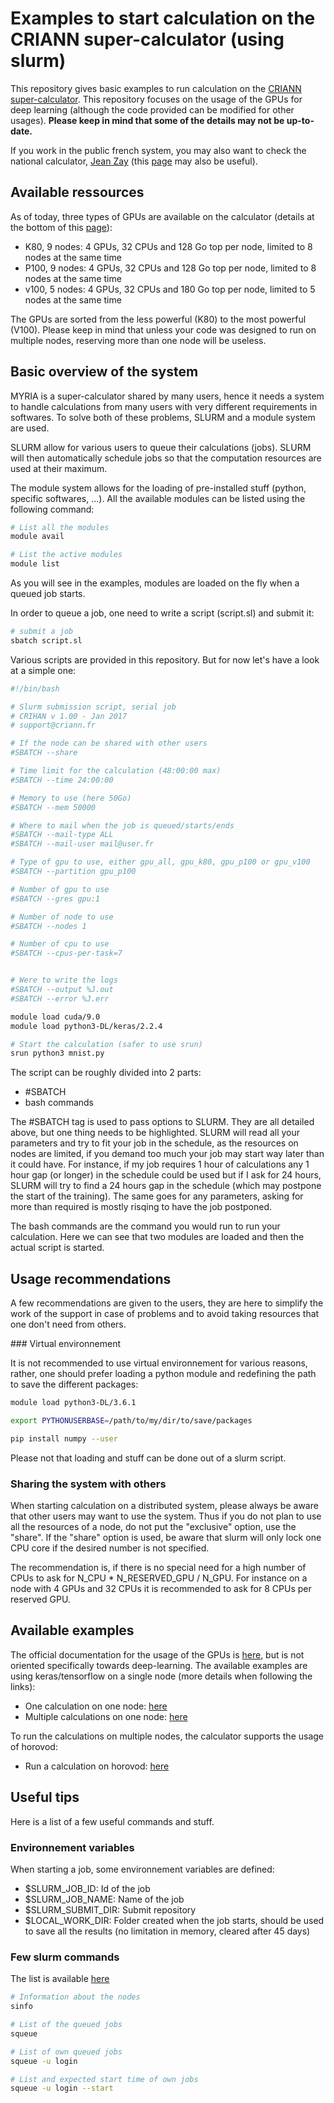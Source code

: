 # Examples to start calculation on the CRIANN super-calculator (using slurm)

This repository gives basic examples to run calculation on the [CRIANN super-calculator](https://www.criann.fr/). This repository focuses on the usage of the GPUs for deep learning (although the code provided can be modified for other usages). **Please keep in mind that some of the details may not be up-to-date.**

If you work in the public french system, you may also want to check the national calculator, [Jean Zay](calculateur) (this [page](calculateur) may also be useful).

## Available ressources

As of today, three types of GPUs are available on the calculator (details at the bottom of this [page](http://www-tech.criann.fr/calcul/tech/myria-doc/guide-util)):

- K80, 9 nodes: 4 GPUs, 32 CPUs and 128 Go top per node, limited to 8 nodes at the same time
- P100, 9 nodes: 4 GPUs, 32 CPUs and 128 Go top per node, limited to 8 nodes at the same time
- v100, 5 nodes: 4 GPUs, 32 CPUs and 180 Go top per node, limited to 5 nodes at the same time

The GPUs are sorted from the less powerful (K80) to the most powerful (V100). Please keep in mind that unless your code was designed to run on multiple nodes, reserving more than one node will be useless.

## Basic overview of the system

MYRIA is a super-calculator shared by many users, hence it needs a system to handle calculations from many users with very different requirements in softwares. To solve both of these problems, SLURM and a module system are used.

SLURM allow for various users to queue their calculations (jobs). SLURM will then automatically schedule jobs so that the computation resources are used at their maximum.

The module system allows for the loading of pre-installed stuff (python, specific softwares, ...). All the available modules can be listed using the following command:

```bash
# List all the modules
module avail

# List the active modules
module list
```

As you will see in the examples, modules are loaded on the fly when a queued job starts.

In order to queue a job, one need to write a script (script.sl) and submit it:

```bash
# submit a job
sbatch script.sl
```

Various scripts are provided in this repository. But for now let's have a look at a simple one:

```bash
#!/bin/bash

# Slurm submission script, serial job
# CRIHAN v 1.00 - Jan 2017
# support@criann.fr

# If the node can be shared with other users
#SBATCH --share

# Time limit for the calculation (48:00:00 max)
#SBATCH --time 24:00:00

# Memory to use (here 50Go)
#SBATCH --mem 50000

# Where to mail when the job is queued/starts/ends
#SBATCH --mail-type ALL
#SBATCH --mail-user mail@user.fr

# Type of gpu to use, either gpu_all, gpu_k80, gpu_p100 or gpu_v100
#SBATCH --partition gpu_p100

# Number of gpu to use
#SBATCH --gres gpu:1

# Number of node to use
#SBATCH --nodes 1

# Number of cpu to use
#SBATCH --cpus-per-task=7


# Were to write the logs
#SBATCH --output %J.out
#SBATCH --error %J.err

module load cuda/9.0
module load python3-DL/keras/2.2.4

# Start the calculation (safer to use srun)
srun python3 mnist.py
```

The script can be roughly divided into 2 parts:

- #SBATCH
- bash commands

The #SBATCH tag is used to pass options to SLURM. They are all detailed above, but one thing needs to be highlighted. SLURM will read all your parameters and try to fit your job in the schedule, as the resources on nodes are limited, if you demand too much your job may start way later than it could have. For instance, if my job requires 1 hour of calculations any 1 hour gap (or longer) in the schedule could be used but if I ask for 24 hours, SLURM will try to find a 24 hours gap in the schedule (which may postpone the start of the training). The same goes for any parameters, asking for more than required is mostly risqing to have the job postponed.

The bash commands are the command you would run to run your calculation. Here we can see that two modules are loaded and then the actual script is started.

## Usage recommendations

A few recommendations are given to the users, they are here to simplify the work of the support in case of problems and to avoid taking resources that one don't need from others.

### Virtual environnement

It is not recommended to use virtual environnement for various reasons, rather, one should prefer loading a python module and redefining the path to save the different packages:

```bash
module load python3-DL/3.6.1

export PYTHONUSERBASE=/path/to/my/dir/to/save/packages

pip install numpy --user
```

Please not that loading and stuff can be done out of a slurm script.

### Sharing the system with others

When starting calculation on a distributed system, please always be aware that other users may want to use the system. Thus if you do not plan to use all the resources of a node, do not put the "exclusive" option, use the "share". If the "share" option is used, be aware that slurm will only lock one CPU core if the desired number is not specified.

The recommendation is, if there is no special need for a high number of CPUs to ask for N_CPU * N_RESERVED_GPU / N_GPU. For instance on a node with 4 GPUs and 32 CPUs it is recommended to ask for 8 CPUs per reserved GPU.

## Available examples

The official documentation for the usage of the GPUs is [here](http://www-tech.criann.fr/calcul/tech/myria-doc/gpgpu#Architecture%20V100-SXM2), but is not oriented specifically towards deep-learning. The available examples are using keras/tensorflow  on a single node (more details when following the links):

- One calculation on one node: [here](one_calculation_one_node/README.md)
- Multiple calculations on one node: [here](multiple_calculation_one_node/README.md)

To run the calculations on multiple nodes, the calculator supports the usage of horovod:

- Run a calculation on horovod: [here](mnist_horovod_example/README.md)

## Useful tips

Here is a list of a few useful commands and stuff.

### Environnement variables

When starting a job, some environnement variables are defined:

- $SLURM_JOB_ID: Id of the job
- $SLURM_JOB_NAME: Name of the job
- $SLURM_SUBMIT_DIR: Submit repository
- $LOCAL_WORK_DIR: Folder created when the job starts, should be used to save all the results (no limitation in memory, cleared after 45 days)

### Few slurm commands

The list is available [here](http://www-tech.criann.fr/calcul/tech/myria-doc/guide-util#Soumission)

```bash
# Information about the nodes
sinfo

# List of the queued jobs
squeue

# List of own queued jobs
squeue -u login

# List and expected start time of own jobs
squeue -u login --start
```
